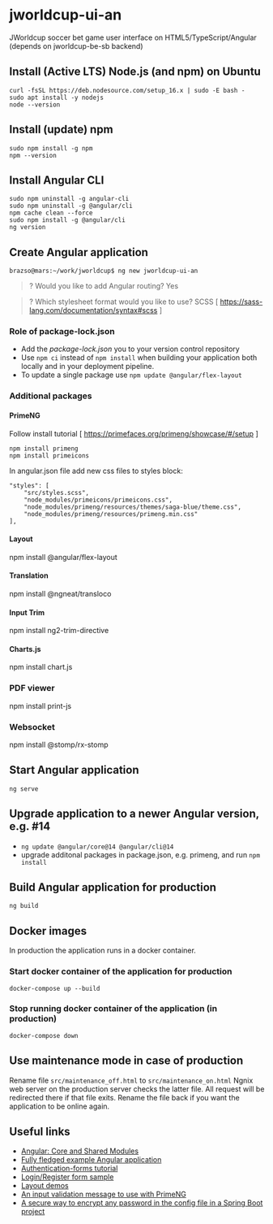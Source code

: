 # jworldcup-ui-an
JWorldcup soccer bet game user interface on HTML5/TypeScript/Angular (depends on jworldcup-be-sb backend)

## Install (Active LTS) Node.js (and npm) on Ubuntu

```
curl -fsSL https://deb.nodesource.com/setup_16.x | sudo -E bash -
sudo apt install -y nodejs
node --version
```

## Install (update) npm

```
sudo npm install -g npm
npm --version
```

## Install Angular CLI

```
sudo npm uninstall -g angular-cli
sudo npm uninstall -g @angular/cli
npm cache clean --force
sudo npm install -g @angular/cli
ng version
```

## Create Angular application

`brazso@mars:~/work/jworldcup$ ng new jworldcup-ui-an`

> ? Would you like to add Angular routing? Yes

> ? Which stylesheet format would you like to use? SCSS   [ https://sass-lang.com/documentation/syntax#scss ]

### Role of package-lock.json

- Add the _package-lock.json_ you to your version control repository
- Use `npm ci` instead of `npm install` when building your application both locally and in your deployment pipeline.
- To update a single package use `npm update @angular/flex-layout`

### Additional packages

#### PrimeNG
Follow install tutorial [ https://primefaces.org/primeng/showcase/#/setup ]

```
npm install primeng
npm install primeicons
```

In angular.json file add new css files to styles block:

    "styles": [
        "src/styles.scss",
        "node_modules/primeicons/primeicons.css",
        "node_modules/primeng/resources/themes/saga-blue/theme.css",
        "node_modules/primeng/resources/primeng.min.css"
    ],

#### Layout

npm install @angular/flex-layout

#### Translation

npm install @ngneat/transloco

#### Input Trim

npm install ng2-trim-directive

#### Charts.js
npm install chart.js

### PDF viewer
npm install print-js

### Websocket
npm install @stomp/rx-stomp

## Start Angular application
```
ng serve
```

## Upgrade application to a newer Angular version, e.g. #14

- `ng update @angular/core@14 @angular/cli@14`
- upgrade additonal packages in package.json, e.g. primeng, and run `npm install`

## Build Angular application for production
```
ng build
```

## Docker images
In production the application runs in a docker container.

### Start docker container of the application for production
```
docker-compose up --build
```

### Stop running docker container of the application (in production)
```
docker-compose down
```

## Use maintenance mode in case of production
Rename file
`src/maintenance_off.html`
to
`src/maintenance_on.html`
Ngnix web server on the production server checks the latter file. All request will be redirected there if that file exits. Rename the file back if you want the application to be online again.

## Useful links

- [Angular: Core and Shared Modules](https://medium.com/@joao.aguas/angular-core-and-shared-modules-efe072bc9645)
- [Fully fledged example Angular application](https://github.com/gothinkster/angular-realworld-example-app)
- [Authentication-forms tutorial](https://thinkster.io/tutorials/building-real-world-angular-2-apps/authentication-forms)
- [Login/Register form sample](https://codepen.io/gstorbeck/embed/gbNEOr?height=530&theme-id=0&slug-hash=gbNEOr&default-tab=css%2Cresult&user=gstorbeck&pen-title=Login%20Form&name=cp_embed_93)
- [Layout demos](https://tburleson-layouts-demos.firebaseapp.com/)
- [An input validation message to use with PrimeNG ](https://gist.github.com/sannonaragao/dbf747676016ed0c4054f8abd2e2a4d2)
- [A secure way to encrypt any password in the config file in a Spring Boot project](https://medium.com/engineering-jio-com/a-secure-way-to-encrypt-any-password-in-the-config-file-in-a-spring-boot-project-20d12436b4b9)
